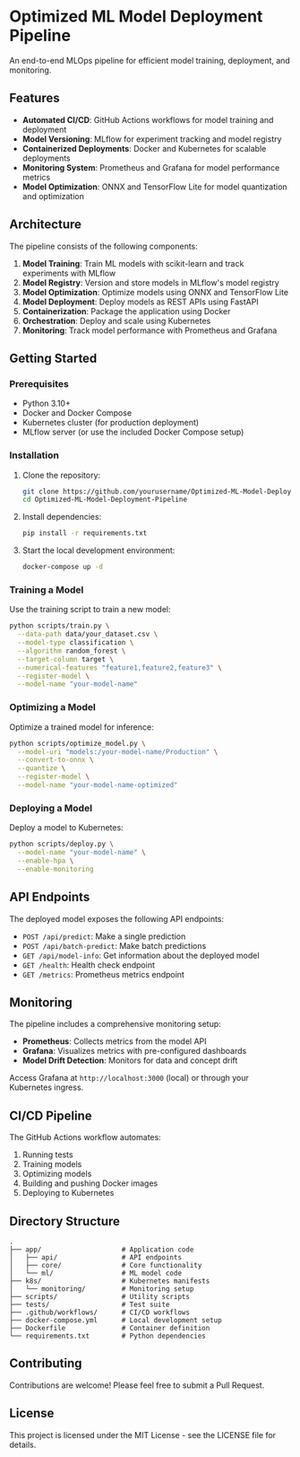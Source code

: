 # Optimized ML Model Deployment Pipeline

An end-to-end MLOps pipeline for efficient model training, deployment, and monitoring.

## Features

- **Automated CI/CD**: GitHub Actions workflows for model training and deployment
- **Model Versioning**: MLflow for experiment tracking and model registry
- **Containerized Deployments**: Docker and Kubernetes for scalable deployments
- **Monitoring System**: Prometheus and Grafana for model performance metrics
- **Model Optimization**: ONNX and TensorFlow Lite for model quantization and optimization

## Architecture

The pipeline consists of the following components:

1. **Model Training**: Train ML models with scikit-learn and track experiments with MLflow
2. **Model Registry**: Version and store models in MLflow's model registry
3. **Model Optimization**: Optimize models using ONNX and TensorFlow Lite
4. **Model Deployment**: Deploy models as REST APIs using FastAPI
5. **Containerization**: Package the application using Docker
6. **Orchestration**: Deploy and scale using Kubernetes
7. **Monitoring**: Track model performance with Prometheus and Grafana

## Getting Started

### Prerequisites

- Python 3.10+
- Docker and Docker Compose
- Kubernetes cluster (for production deployment)
- MLflow server (or use the included Docker Compose setup)

### Installation

1. Clone the repository:
   ```bash
   git clone https://github.com/yourusername/Optimized-ML-Model-Deployment-Pipeline.git
   cd Optimized-ML-Model-Deployment-Pipeline
   ```

2. Install dependencies:
   ```bash
   pip install -r requirements.txt
   ```

3. Start the local development environment:
   ```bash
   docker-compose up -d
   ```

### Training a Model

Use the training script to train a new model:

```bash
python scripts/train.py \
  --data-path data/your_dataset.csv \
  --model-type classification \
  --algorithm random_forest \
  --target-column target \
  --numerical-features "feature1,feature2,feature3" \
  --register-model \
  --model-name "your-model-name"
```

### Optimizing a Model

Optimize a trained model for inference:

```bash
python scripts/optimize_model.py \
  --model-uri "models:/your-model-name/Production" \
  --convert-to-onnx \
  --quantize \
  --register-model \
  --model-name "your-model-name-optimized"
```

### Deploying a Model

Deploy a model to Kubernetes:

```bash
python scripts/deploy.py \
  --model-name "your-model-name" \
  --enable-hpa \
  --enable-monitoring
```

## API Endpoints

The deployed model exposes the following API endpoints:

- `POST /api/predict`: Make a single prediction
- `POST /api/batch-predict`: Make batch predictions
- `GET /api/model-info`: Get information about the deployed model
- `GET /health`: Health check endpoint
- `GET /metrics`: Prometheus metrics endpoint

## Monitoring

The pipeline includes a comprehensive monitoring setup:

- **Prometheus**: Collects metrics from the model API
- **Grafana**: Visualizes metrics with pre-configured dashboards
- **Model Drift Detection**: Monitors for data and concept drift

Access Grafana at `http://localhost:3000` (local) or through your Kubernetes ingress.

## CI/CD Pipeline

The GitHub Actions workflow automates:

1. Running tests
2. Training models
3. Optimizing models
4. Building and pushing Docker images
5. Deploying to Kubernetes

## Directory Structure

```
.
├── app/                    # Application code
│   ├── api/                # API endpoints
│   ├── core/               # Core functionality
│   └── ml/                 # ML model code
├── k8s/                    # Kubernetes manifests
│   └── monitoring/         # Monitoring setup
├── scripts/                # Utility scripts
├── tests/                  # Test suite
├── .github/workflows/      # CI/CD workflows
├── docker-compose.yml      # Local development setup
├── Dockerfile              # Container definition
└── requirements.txt        # Python dependencies
```

## Contributing

Contributions are welcome! Please feel free to submit a Pull Request.

## License

This project is licensed under the MIT License - see the LICENSE file for details.